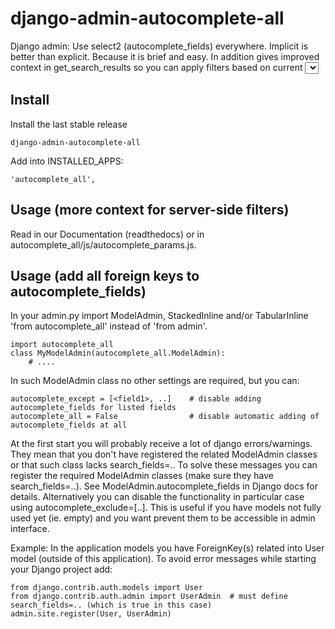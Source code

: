 # django-admin-autocomplete-all
Django admin: Use select2 (autocomplete_fields) everywhere. Implicit is better than explicit. Because it is brief and easy.
In addition gives improved context in get_search_results so you can apply filters based on current <select> and form values.

## Install

Install the last stable release

    django-admin-autocomplete-all

Add into INSTALLED_APPS:

    'autocomplete_all',

## Usage (more context for server-side filters)

Read in our Documentation (readthedocs) or in autocomplete_all/js/autocomplete_params.js.

## Usage (add all foreign keys to autocomplete_fields)

In your admin.py import ModelAdmin, StackedInline and/or TabularInline 'from autocomplete_all' instead of 'from admin'.

    import autocomplete_all
    class MyModelAdmin(autocomplete_all.ModelAdmin):
        # ....

In such ModelAdmin class no other settings are required, but you can:

    autocomplete_except = [<field1>, ..]    # disable adding autocomplete_fields for listed fields 
    autocomplete_all = False                # disable automatic adding of autocomplete_fields at all

At the first start you will probably receive a lot of django errors/warnings.
They mean that you don't have registered the related ModelAdmin classes or that such class lacks search_fields=..
To solve these messages you can register the required ModelAdmin classes (make sure they have search_fields=..). See ModelAdmin.autocomplete_fields in Django docs for details.
Alternatively you can disable the functionality in particular case using autocomplete_exclude=[..]. This is useful if you have models not fully used yet (ie. empty) and you want prevent them to be accessible in admin interface.


Example:
In the application models you have ForeignKey(s) related into User model (outside of this application).
To avoid error messages while starting your Django project add:

    from django.contrib.auth.models import User
    from django.contrib.auth.admin import UserAdmin  # must define search_fields=.. (which is true in this case)
    admin.site.register(User, UserAdmin)
